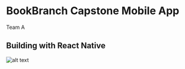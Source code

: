 # BookBranch Capstone Mobile App

Team A

## Building with React Native

![alt text](https://github.com/mattknewell/images/1.png "Logo Title Text 1")
